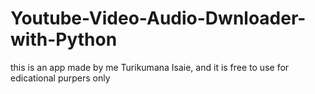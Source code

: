 # Youtube-Video-Audio-Dwnloader-with-Python
this is an app made by me Turikumana Isaie, and it is free to use for edicational purpers only
